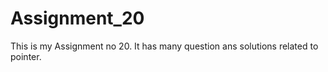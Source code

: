 # Assignment_20
This is my Assignment no 20. It has many question ans solutions related to pointer.
